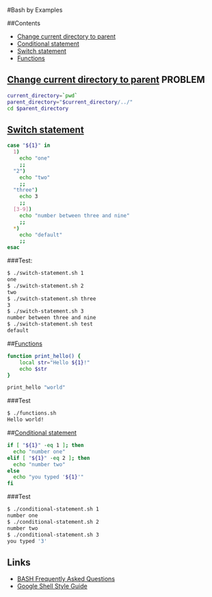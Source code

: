 #Bash by Examples

##Contents
* [Change current directory to parent](#change-current-directory-to-parent-problem)
* [Conditional statement](#conditional-statement)
* [Switch statement](#switch-statement)
* [Functions](#functions)

## [Change current directory to parent](change-directory.sh) PROBLEM
```bash
current_directory=`pwd`
parent_directory="$current_directory/../"
cd $parent_directory
```

## [Switch statement](switch-statement.sh)
```bash
case "${1}" in
  1)
    echo "one"
    ;;
  "2")
    echo "two"
    ;;
  "three")
    echo 3
    ;;
  [3-9])
    echo "number between three and nine"
    ;;
  *)
    echo "default"
    ;;
esac
```
###Test:
```bash
$ ./switch-statement.sh 1
one
$ ./switch-statement.sh 2
two
$ ./switch-statement.sh three
3
$ ./switch-statement.sh 3
number between three and nine
$ ./switch-statement.sh test
default
```

##[Functions](functions.sh)
```bash
function print_hello() {
    local str="Hello ${1}!"
    echo $str
}

print_hello "world"
```

###Test
```bash
$ ./functions.sh
Hello world!
```

##[Conditional statement](conditional-statement.sh)
```bash
if [ "${1}" -eq 1 ]; then
  echo "number one"
elif [ "${1}" -eq 2 ]; then
  echo "number two"
else
  echo "you typed '${1}'"
fi
```

###Test
```bash
$ ./conditional-statement.sh 1
number one
$ ./conditional-statement.sh 2
number two
$ ./conditional-statement.sh 3
you typed '3'
```

## Links
* [BASH Frequently Asked Questions](http://mywiki.wooledge.org/BashFAQ)
* [Google Shell Style Guide](https://google-styleguide.googlecode.com/svn/trunk/shell.xml)